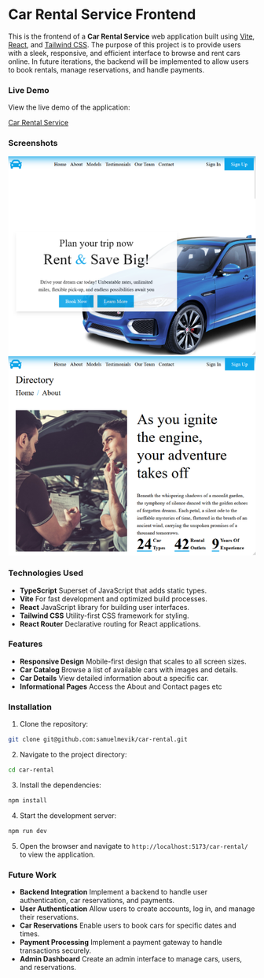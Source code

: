 # Car Rental Service Frontend

This is the frontend of a **Car Rental Service** web application built using [Vite](https://vitejs.dev/), [React](https://reactjs.org/), and [Tailwind CSS](https://tailwindcss.com/). The purpose of this project is to provide users with a sleek, responsive, and efficient interface to browse and rent cars online. In future iterations, the backend will be implemented to allow users to book rentals, manage reservations, and handle payments.

### Live Demo ###

View the live demo of the application:

[Car Rental Service](https://samuelmevik.github.io/car-rental/)

### Screenshots ###

![Car Rental Service Homepage](readme/home-page-s.png)
![Car Rental Service Homepage](readme/about-page-s.png)

### Technologies Used ###

 - **TypeScript** Superset of JavaScript that adds static types.
 - **Vite** For fast development and optimized build processes. 
 - **React** JavaScript library for building user interfaces.  
 - **Tailwind CSS** Utility-first CSS framework for styling.
 - **React Router** Declarative routing for React applications.

### Features ###

  - **Responsive Design** Mobile-first design that scales to all screen sizes.
  - **Car Catalog** Browse a list of available cars with images and details.
  - **Car Details** View detailed information about a specific car.
  - **Informational Pages** Access the About and Contact pages etc

### Installation ###

1. Clone the repository:

```bash
git clone git@github.com:samuelmevik/car-rental.git
```

2. Navigate to the project directory:

```bash
cd car-rental
```

3. Install the dependencies:

```bash
npm install
```

4. Start the development server:

```bash
npm run dev
```

5. Open the browser and navigate to `http://localhost:5173/car-rental/` to view the application.

### Future Work ###

 - **Backend Integration** Implement a backend to handle user authentication, car reservations, and payments.
 - **User Authentication** Allow users to create accounts, log in, and manage their reservations.
 - **Car Reservations** Enable users to book cars for specific dates and times.
 - **Payment Processing** Implement a payment gateway to handle transactions securely.
 - **Admin Dashboard** Create an admin interface to manage cars, users, and reservations.